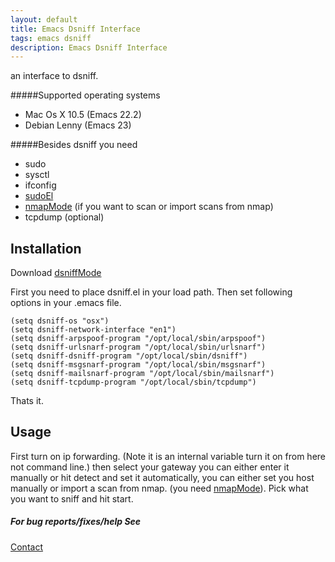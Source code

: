 ```yaml
---
layout: default
title: Emacs Dsniff Interface
tags: emacs dsniff
description: Emacs Dsniff Interface
---
```


an interface to dsniff.
 
#####Supported operating systems
 - Mac Os X 10.5 (Emacs 22.2)
 - Debian Lenny (Emacs 23)

#####Besides dsniff you need
 - sudo
 - sysctl
 - ifconfig
 - [sudoEl](/sudoEl.markdown)
 - [nmapMode](/nmapMode.markdown) (if you want to scan or import scans from nmap)
 - tcpdump (optional)

## Installation

Download [dsniffMode](http://github.com/nakkaya/emacs/blob/master/int/dsniff.el)

First you need to place dsniff.el in your load path. Then set following
options in your .emacs file.


    (setq dsniff-os "osx")
    (setq dsniff-network-interface "en1")
    (setq dsniff-arpspoof-program "/opt/local/sbin/arpspoof")
    (setq dsniff-urlsnarf-program "/opt/local/sbin/urlsnarf")
    (setq dsniff-dsniff-program "/opt/local/sbin/dsniff")
    (setq dsniff-msgsnarf-program "/opt/local/sbin/msgsnarf")
    (setq dsniff-mailsnarf-program "/opt/local/sbin/mailsnarf")
    (setq dsniff-tcpdump-program "/opt/local/sbin/tcpdump")

Thats it.

## Usage

First turn on ip forwarding. (Note it is an internal variable turn it
on from here not command line.) then select your gateway you can either
enter it manually or hit detect and set it automatically, you can either
set you host manually or import a scan from nmap.
(you need [nmapMode](/nmapMode.markdown)). 
Pick what you want to sniff and hit start.


##### For bug reports/fixes/help See

[Contact](/contact.markdown)
